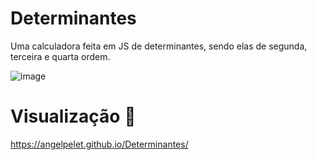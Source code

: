 # Determinantes
Uma calculadora feita em JS de determinantes, sendo elas de segunda, terceira e quarta ordem.

![image](https://user-images.githubusercontent.com/99921269/233179096-97e5f07a-a7b5-4856-a092-1074b8661ea8.png)

# Visualização 👀
https://angelpelet.github.io/Determinantes/
